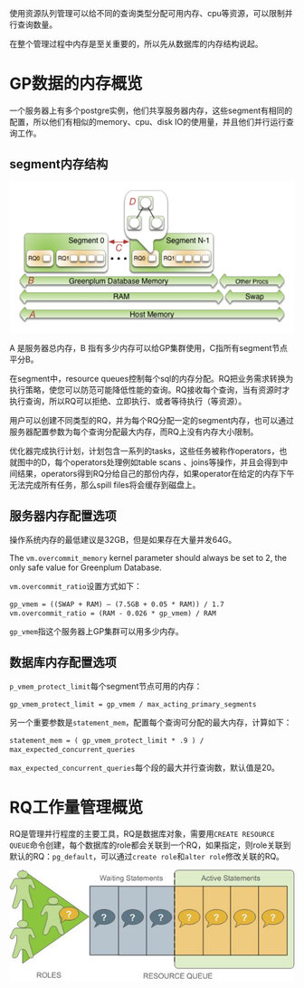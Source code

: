 使用资源队列管理可以给不同的查询类型分配可用内存、cpu等资源，可以限制并行查询数量。

在整个管理过程中内存是至关重要的，所以先从数据库的内存结构说起。



# GP数据的内存概览



一个服务器上有多个postgre实例，他们共享服务器内存，这些segment有相同的配置，所以他们有相似的memory、cpu、disk IO的使用量，并且他们并行运行查询工作。

## segment内存结构

<img src="../../image/1571825607217.png" alt="1571825607217" style="zoom:150%;" />

A 是服务器总内存，B 指有多少内存可以给GP集群使用，C指所有segment节点平分B。

在segment中，resource queues控制每个sql的内存分配。RQ把业务需求转换为执行策略，使您可以防范可能降低性能的查询。RQ接收每个查询，当有资源时才执行查询，所以RQ可以拒绝、立即执行、或者等待执行（等资源）。

用户可以创建不同类型的RQ，并为每个RQ分配一定的segment内存，也可以通过服务器配置参数为每个查询分配最大内存，而RQ上没有内存大小限制。

优化器完成执行计划，计划包含一系列的tasks，这些任务被称作operators，也就图中的D，每个operators处理例如table scans 、joins等操作，并且会得到中间结果，operators得到RQ分给自己的那份内存，如果operator在给定的内存下午无法完成所有任务，那么spill files将会缓存到磁盘上。



## 服务器内存配置选项

操作系统内存的最低建议是32GB，但是如果存在大量并发64G。

The `vm.overcommit_memory` kernel parameter should always be set to 2, the only safe value for
Greenplum Database.

`vm.overcommit_ratio`设置方式如下：

```
gp_vmem = ((SWAP + RAM) – (7.5GB + 0.05 * RAM)) / 1.7
vm.overcommit_ratio = (RAM - 0.026 * gp_vmem) / RAM
```

`gp_vmem`指这个服务器上GP集群可以用多少内存。





## 数据库内存配置选项

`p_vmem_protect_limit`每个segment节点可用的内存：

```
gp_vmem_protect_limit = gp_vmem / max_acting_primary_segments
```

另一个重要参数是`statement_mem`，配置每个查询可分配的最大内存，计算如下：

```
statement_mem = ( gp_vmem_protect_limit * .9 ) / max_expected_concurrent_queries
```

`max_expected_concurrent_queries`每个段的最大并行查询数，默认值是20。





# RQ工作量管理概览



RQ是管理并行程度的主要工具，RQ是数据库对象，需要用`CREATE RESOURCE QUEUE`命令创建，每个数据库的role都会关联到一个RQ，如果指定，则role关联到默认的RQ：`pg_default`，可以通过`create role`和`alter role`修改关联的RQ。

![1571828673484](../../image/1571828673484.png)